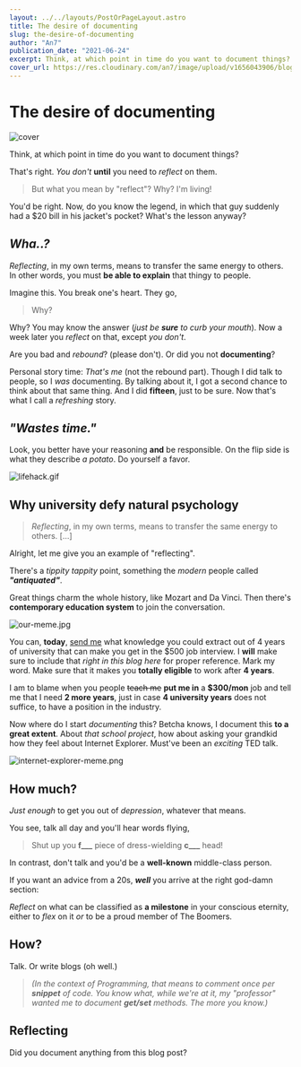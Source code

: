 ```yaml
---
layout: ../../layouts/PostOrPageLayout.astro
title: The desire of documenting
slug: the-desire-of-documenting
author: "An7"
publication_date: "2021-06-24"
excerpt: Think, at which point in time do you want to document things?
cover_url: https://res.cloudinary.com/an7/image/upload/v1656043906/blog/document_iiusji.jpg
---
```


# The desire of documenting

![cover](https://res.cloudinary.com/an7/image/upload/v1656043906/blog/document_iiusji.jpg)

Think, at which point in time do you want to document things?

That's right. _You don't_ **until** you need to _reflect_ on them.

> But what you mean by "reflect"? Why? I'm living!

You'd be right. Now, do you know the legend, in which that guy suddenly had a
$20 bill in his jacket's pocket? What's the lesson anyway?

## _Wha..?_

_Reflecting_, in my own terms, means to transfer the same energy to others. In
other words, you must **be able to explain** that thingy to people.

Imagine this. You break one's heart. They go,

> Why?

Why? You may know the answer (_just be **sure** to curb your mouth_). Now a week
later you _reflect_ on that, except _you don't_.

Are you bad and _rebound_? (please don't). Or did you not **documenting**?

Personal story time: _That's me_ (not the rebound part). Though I did talk to
people, so I _was_ documenting. By talking about it, I got a second chance to
think about that same thing. And I did **fifteen**, just to be sure. Now that's
what I call a _refreshing_ story.

## _"Wastes time."_

Look, you better have your reasoning **and** be responsible. On the flip side is
what they describe _a potato_. Do yourself a favor.

![lifehack.gif](https://res.cloudinary.com/an7/image/upload/v1656043908/blog/lifehack_cpri1e.gif)

## Why university defy natural psychology

> _Reflecting_, in my own terms, means to transfer the same energy to others.
> \[...\]

Alright, let me give you an example of "reflecting".

There's a _tippity tappity_ point, something the _modern_ people called
**_"antiquated"_**.

Great things charm the whole history, like Mozart and Da Vinci. Then there's
**contemporary education system** to join the conversation.

![our-meme.jpg](https://res.cloudinary.com/an7/image/upload/v1656043905/blog/our-meme_r1ubmi.jpg)

You can, **today**, [send me](mailto:xuanan2001@gmail.com) what knowledge you
could extract out of 4 years of university that can make you get in the $500 job
interview. I **will** make sure to include that _right in this blog here_ for
proper reference. Mark my word. Make sure that it makes you **totally eligible**
to work after **4 years**.

I am to blame when you people ~~teach me~~ **put me in** a **$300/mon** job and
tell me that I need **2 more years**, just in case **4 university years** does
not suffice, to have a position in the industry.

Now where do I start _documenting_ this? Betcha knows, I document this **to a
great extent**. About _that school project_, how about asking your grandkid how
they feel about Internet Explorer. Must've been an _exciting_ TED talk.

![internet-explorer-meme.png](https://res.cloudinary.com/an7/image/upload/v1656043906/blog/internet-explorer-meme_y4slzc.png)

## How much?

_Just enough_ to get you out of _depression_, whatever that means.

You see, talk all day and you'll hear words flying,

> Shut up you **f\_\_\_** piece of dress-wielding **c\_\_\_** head!

In contrast, don't talk and you'd be a **well-known** middle-class person.

If you want an advice from a 20s, **_well_** you arrive at the right god-damn
section:

_Reflect_ on what can be classified as **a milestone** in your conscious
eternity, either to _flex_ on it _or_ to be a proud member of The Boomers.

## How?

Talk. Or write blogs (oh well.)

> _(In the context of Programming, that means to comment once per **snippet** of
> code. You know what, while we're at it, my "professor" wanted me to document
> **get/set** methods. The more you know.)_

## Reflecting

Did you document anything from this blog post?
